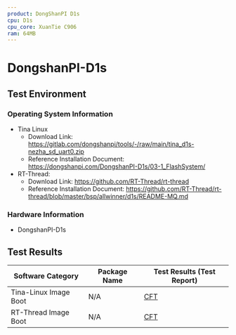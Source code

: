 ```yaml
---
product: DongShanPI D1s
cpu: D1s
cpu_core: XuanTie C906
ram: 64MB
---
```


# DongshanPI-D1s

## Test Environment

### Operating System Information

- Tina Linux
  - Download Link: https://gitlab.com/dongshanpi/tools/-/raw/main/tina_d1s-nezha_sd_uart0.zip
  - Reference Installation Document: https://dongshanpi.com/DongshanPI-D1s/03-1_FlashSystem/
- RT-Thread:
  - Download Link: https://github.com/RT-Thread/rt-thread
  - Reference Installation Document: https://github.com/RT-Thread/rt-thread/blob/master/bsp/allwinner/d1s/README-MQ.md

### Hardware Information

- DongshanPI-D1s

## Test Results

| Software Category                | Package Name | Test Results (Test Report)     |
|----------------------------------|--------------|-------------------------------|
| Tina-Linux Image Boot            | N/A          | [CFT][Tina]                   |
| RT-Thread Image Boot             | N/A          | [CFT][RT-Thread]              |

[Tina]: ./TinaLinux/README.md
[RT-Thread]: ./RT-Thread/README.md
